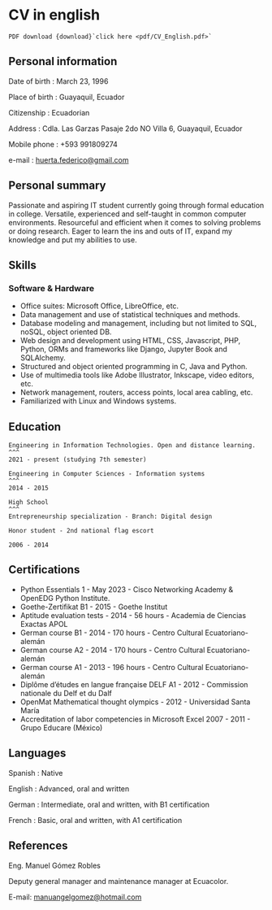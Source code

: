 # CV in english

```{note}
PDF download {download}`click here <pdf/CV_English.pdf>`
```

## Personal information
Date of birth
: March 23, 1996

Place of birth
: Guayaquil, Ecuador

Citizenship
: Ecuadorian

Address
: Cdla. Las Garzas Pasaje 2do NO Villa 6, Guayaquil, Ecuador

Mobile phone
: +593 991809274

e-mail
: huerta.federico@gmail.com

## Personal summary
Passionate and aspiring IT student currently going through formal education in college. Versatile, experienced and self-taught in common computer environments. Resourceful and efficient when it comes to solving problems or doing research. Eager to learn the ins and outs of IT, expand my knowledge and put my abilities to use.

## Skills
### Software & Hardware
- Office suites: Microsoft Office, LibreOffice, etc.
- Data management and use of statistical techniques and methods.
- Database modeling and management, including but not limited to SQL, noSQL, object oriented DB.
- Web design and development using HTML, CSS, Javascript, PHP, Python, ORMs and frameworks like Django, Jupyter Book and SQLAlchemy.
- Structured and object oriented programming in C, Java and Python.
- Use of multimedia tools like Adobe Illustrator, Inkscape, video editors, etc.
- Network management, routers, access points, local area cabling, etc.
- Familiarized with Linux and Windows systems.

## Education
````{card} Universidad Técnica Particular de Loja - UTPL
Engineering in Information Technologies. Open and distance learning.
^^^
2021 - present (studying 7th semester)
````

````{card} Escuela Superior Politécnica del Litoral - ESPOL
Engineering in Computer Sciences - Information systems
^^^
2014 - 2015
````

````{card} Unidad Educativa Santiago Mayor
High School
^^^
Entrepreneurship specialization - Branch: Digital design

Honor student - 2nd national flag escort

2006 - 2014
````

## Certifications
- Python Essentials 1 - May 2023 - Cisco Networking Academy & OpenEDG Python Institute.
- Goethe-Zertifikat B1 - 2015 - Goethe Institut
- Aptitude evaluation tests - 2014 - 56 hours - Academia de Ciencias Exactas APOL
- German course B1 - 2014 - 170 hours - Centro Cultural Ecuatoriano-alemán
- German course A2 - 2014 - 170 hours - Centro Cultural Ecuatoriano-alemán
- German course A1 - 2013 - 196 hours - Centro Cultural Ecuatoriano-alemán
- Diplôme d’études en langue française DELF A1 - 2012 - Commission nationale du Delf et du Dalf
- OpenMat Mathematical thought olympics - 2012 - Universidad Santa María
- Accreditation of labor competencies in Microsoft Excel 2007 - 2011 - Grupo Educare (México)

## Languages
Spanish
: Native

English
: Advanced, oral and written

German
: Intermediate, oral and written, with B1 certification

French
: Basic, oral and written, with A1 certification

## References
Eng. Manuel Gómez Robles

Deputy general manager and maintenance manager at Ecuacolor.

E-mail: manuangelgomez@hotmail.com